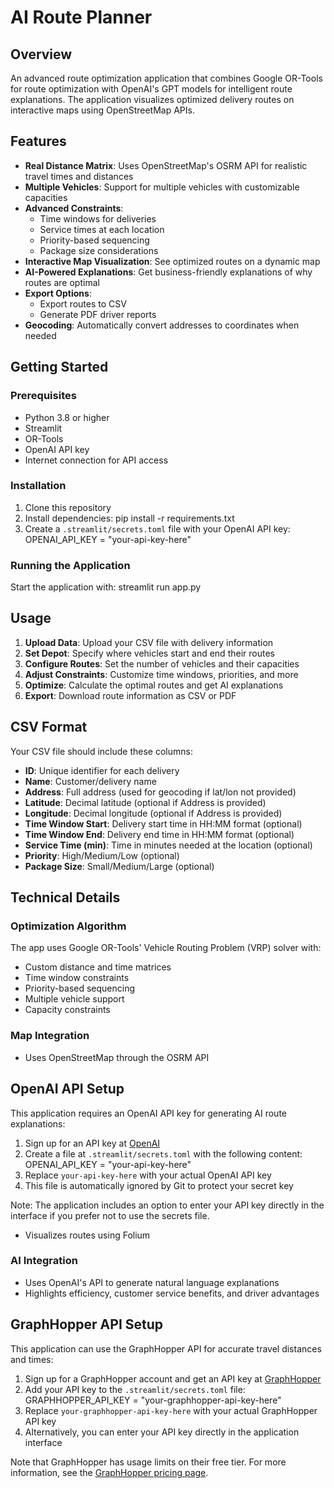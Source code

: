 # AI Route Planner

## Overview
An advanced route optimization application that combines Google OR-Tools for route optimization with OpenAI's GPT models for intelligent route explanations. The application visualizes optimized delivery routes on interactive maps using OpenStreetMap APIs.

## Features
- **Real Distance Matrix**: Uses OpenStreetMap's OSRM API for realistic travel times and distances
- **Multiple Vehicles**: Support for multiple vehicles with customizable capacities
- **Advanced Constraints**: 
  - Time windows for deliveries
  - Service times at each location
  - Priority-based sequencing
  - Package size considerations
- **Interactive Map Visualization**: See optimized routes on a dynamic map
- **AI-Powered Explanations**: Get business-friendly explanations of why routes are optimal
- **Export Options**: 
  - Export routes to CSV
  - Generate PDF driver reports
- **Geocoding**: Automatically convert addresses to coordinates when needed

## Getting Started

### Prerequisites
- Python 3.8 or higher
- Streamlit
- OR-Tools
- OpenAI API key
- Internet connection for API access

### Installation
1. Clone this repository
2. Install dependencies: pip install -r requirements.txt
3. Create a `.streamlit/secrets.toml` file with your OpenAI API key: OPENAI_API_KEY = "your-api-key-here"

### Running the Application
Start the application with:
streamlit run app.py

## Usage
1. **Upload Data**: Upload your CSV file with delivery information
2. **Set Depot**: Specify where vehicles start and end their routes
3. **Configure Routes**: Set the number of vehicles and their capacities
4. **Adjust Constraints**: Customize time windows, priorities, and more
5. **Optimize**: Calculate the optimal routes and get AI explanations
6. **Export**: Download route information as CSV or PDF

## CSV Format
Your CSV file should include these columns:
- **ID**: Unique identifier for each delivery
- **Name**: Customer/delivery name
- **Address**: Full address (used for geocoding if lat/lon not provided)
- **Latitude**: Decimal latitude (optional if Address is provided)
- **Longitude**: Decimal longitude (optional if Address is provided)
- **Time Window Start**: Delivery start time in HH:MM format (optional)
- **Time Window End**: Delivery end time in HH:MM format (optional)
- **Service Time (min)**: Time in minutes needed at the location (optional)
- **Priority**: High/Medium/Low (optional)
- **Package Size**: Small/Medium/Large (optional)

## Technical Details

### Optimization Algorithm
The app uses Google OR-Tools' Vehicle Routing Problem (VRP) solver with:
- Custom distance and time matrices
- Time window constraints
- Priority-based sequencing
- Multiple vehicle support
- Capacity constraints

### Map Integration
- Uses OpenStreetMap through the OSRM API

## OpenAI API Setup
This application requires an OpenAI API key for generating AI route explanations:

1. Sign up for an API key at [OpenAI](https://platform.openai.com/signup)
2. Create a file at `.streamlit/secrets.toml` with the following content:
OPENAI_API_KEY = "your-api-key-here"
3. Replace `your-api-key-here` with your actual OpenAI API key
4. This file is automatically ignored by Git to protect your secret key

Note: The application includes an option to enter your API key directly in the interface if you prefer not to use the secrets file.
- Visualizes routes using Folium

### AI Integration
- Uses OpenAI's API to generate natural language explanations
- Highlights efficiency, customer service benefits, and driver advantages

## GraphHopper API Setup
This application can use the GraphHopper API for accurate travel distances and times:

1. Sign up for a GraphHopper account and get an API key at [GraphHopper](https://www.graphhopper.com/)
2. Add your API key to the `.streamlit/secrets.toml` file:
GRAPHHOPPER_API_KEY = "your-graphhopper-api-key-here"
3. Replace `your-graphhopper-api-key-here` with your actual GraphHopper API key
4. Alternatively, you can enter your API key directly in the application interface

Note that GraphHopper has usage limits on their free tier. For more information, see the [GraphHopper pricing page](https://www.graphhopper.com/pricing/).

